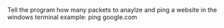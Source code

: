 Tell the program how many packets to anaylze and ping a website in the windows terminal
example: ping google.com
